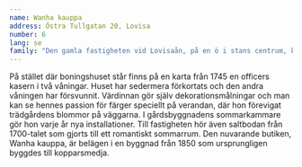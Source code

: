 ```yaml
---
name: Wanha kauppa
address: Östra Tullgatan 20, Lovisa
number: 6
lang: se
family: "Den gamla fastigheten vid Lovisaån, på en ö i stans centrum, köptes i stundens ingivelse 1994. Det över 200 år gamla boningshuset bjöd också på en igenvuxen gård och en butiksbyggnad som hade byggts på 1850-talet. Den var i början verkstad och butik för en kopparsmed och från början av 1900-talet och sextio år framöver en diversehandel.\nVi har själva renoverat huset invändigt, bland annat snyggat upp med dekorationsmålningar. En stängd butik var för oss ett sorgset kapitel så vi beslöt att vi börjar leka handelsmän. Butiken är öppen under några sommarveckoslut och där säljer vi saker som har att göra med vår egen passion. Leena är ansvarig för bokavdelningen och Jussi för musikskivorna. En del annat ”skräp” har vi samlat på oss från släktingars hem, bland annat kärl och möbler.\nEn jordkällare som byggdes av en fästningsofficer har i tiderna varit bombskydd för handelsmannens familj. Nu finns där inget tak men vi har förvandlat platsen till en miniträdgård.\nAtt bevara gården med dess gamla staket har varit viktigt för oss. Den har ju varit en del av de förra invånarnas vardag, då det gick från huset till sin affär.\nPS. På gården kan man hitta något väldigt ovanligt, och i trädgården något riktigt hemskt..."
---
```

På stället där boningshuset står finns på en karta från 1745 en officers kasern i två våningar. Huset har sedermera förkortats och den andra våningen har försvunnit. Värdinnan gör själv dekorationsmålningar och man kan se hennes passion för färger speciellt på verandan, där hon förevigat trädgårdens blommor på väggarna. I gårdsbyggnadens sommarkammare gör hon varje år nya installationer. Till fastigheten hör även saltbodan från 1700-talet som gjorts till ett romantiskt sommarrum. Den nuvarande butiken, Wanha kauppa, är belägen i en byggnad från 1850 som ursprungligen byggdes till kopparsmedja.
